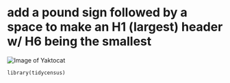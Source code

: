 # add a pound sign followed by a space to make an H1 (largest) header w/ H6 being the smallest

![Image of Yaktocat](https://octodex.github.com/images/yaktocat.png)


```{r}
library(tidycensus)
```
